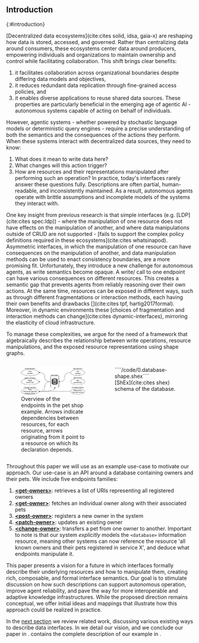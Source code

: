 ## Introduction
{:#introduction}

[Decentralized data ecosystems](cite:cites solid, idsa, gaia-x) are reshaping how data is stored, accessed, and governed.
Rather than centralizing data around consumers, these ecosystems center data around producers,
empowering individuals and organizations to maintain ownership and control while facilitating collaboration.
This shift brings clear benefits:
1. it facilitates collaboration across organizational boundaries despite differing data models and objectives,
2. it reduces redundant data replication through fine-grained access policies, and
3. it enables diverse applications to reuse shared data sources.
These properties are particularly beneficial in the emerging age of agentic AI -
autonomous systems capable of acting on behalf of individuals.

However, agentic systems -
whether powered by stochastic language models or deterministic query engines -
require a precise understanding of both the semantics and the consequences of the actions they perform.
When these systems interact with decentralized data sources, they need to know:
1. What does it mean to write data here?
2. What changes will this action trigger?
3. How are resources and their representations manipulated after performing such an operation?
In practice, today's interfaces rarely answer these questions fully.
Descriptions are often partial, human-readable, and inconsistently maintained.
As a result,
autonomous agents operate with brittle assumptions and incomplete models of the systems they interact with.

One key insight from previous research is that simple interfaces (e.g. [LDP](cite:cites spec:ldp)) - 
where the manipulation of one resource does not have effects on the manipulation of another,
and where data manipulations outside of CRUD are not supported -
[fails to support the complex policy definitions required in these ecosystems](cite:cites whatsinapod).
Asymmetric interfaces,
in which the manipulation of one resource can have consequences on the manipulation of another,
and data manipulation methods can be used to enact consistency boundaries,
are a more promising fit.
Unfortunately, they introduce a new challenge for autonomous agents, as write semantics become opaque.
A write/ call to one endpoint can have various consequences on different resources.
This creates a semantic gap that prevents agents from reliably reasoning over their own actions.
At the same time, resources can be exposed in different ways, such as through different fragmentations or interaction methods,
each having their own benefits and drawbacks [](cite:cites tpf, hartig2017formal).
Moreover, in dynamic environments these [choices of fragmentation and interaction methods can change](cite:cites dynamic-interfaces),
mirroring the elasticity of cloud infrastructure.

To manage these complexities,
we argue for the need of a framework that algebraically describes the relationship between write operations,
resource manipulations, and the exposed resource representations using shape graphs.

<div style="display: grid; grid-template-columns: 1fr 1fr; gap: 0;">
<figure id="interface-viz">
<img src="images/interface-example-viz.svg" alt="Visual representation of the interface" style="object-fit: contain;"/>
<figcaption markdown="block">
Overview of the endpoints in the pet shop example.
Arrows indicate dependencies between resources,
for each resource, arrows originating from it point to a resource on which its declaration depends. 
</figcaption>
</figure>
<figure id="database-shape">
````/code/0.database-shape.shex````
<figcaption markdown="block">
[ShEx](cite:cites shex) schema of the database. 
</figcaption>
</figure>
</div>



Throughout this paper we will use [](#interface-viz) as an example use-case to motivate our approach.
Our use-case is an API around a database containing owners and their pets.
We include five endpoints families:
1. [**\<get-owners\>**](#5.get-owners): retrieves a list of URIs representing all registered owners
2. [**\<get-owner\>**](#6.get-owner): fetches an individual owner along with their associated pets
3. [**\<post-owner\>**](#1.post-owner): registers a new owner in the system
4. [**\<patch-owner\>**](#2.patch-owner): updates an existing owner
5. [**\<change-owner\>**](#3.change-owner): transfers a pet from one owner to another.
Important to note is that our system _explicitly_ models the `<database>` information resource, meaning other systems can now reference the resource 
'all known owners and their pets registered in service X', and deduce what endpoints manipulate it.

This paper presents a vision for a future in which interfaces formally describe their underlying resources and how to manipulate them,
creating rich, composable, and formal interface semantics.
Our goal is to stimulate discussion on how such descriptions can support autonomous operation,
improve agent reliability, and pave the way for more interoperable and adaptive knowledge infrastructures.
While the proposed direction remains conceptual,
we offer initial ideas and mappings that illustrate how this approach could be realized in practice.

In the [next section](#related-work) we review related work, discussing various existing ways to describe data interfaces.
In [](#vision) we detail our vision, and we conclude our paper in [](#conclusion).
[](#annex) contains the complete description of our example in [](#interface-viz).
